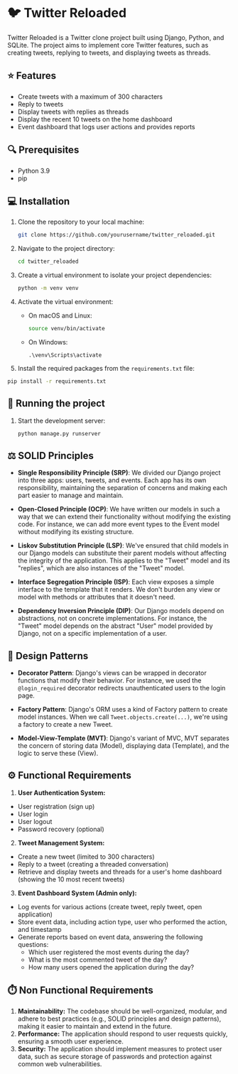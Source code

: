 # :bird: Twitter Reloaded

Twitter Reloaded is a Twitter clone project built using Django, Python, and SQLite. The project aims to implement core Twitter features, such as creating tweets, replying to tweets, and displaying tweets as threads.

## :star: Features

- Create tweets with a maximum of 300 characters
- Reply to tweets
- Display tweets with replies as threads
- Display the recent 10 tweets on the home dashboard
- Event dashboard that logs user actions and provides reports

## :mag: Prerequisites

- Python 3.9
- pip

## :computer: Installation

1. Clone the repository to your local machine:
    ```zsh
    git clone https://github.com/yourusername/twitter_reloaded.git
    ```
2. Navigate to the project directory:
    ```zsh
    cd twitter_reloaded
    ```
3. Create a virtual environment to isolate your project dependencies:
    ```zsh
    python -m venv venv
    ```
4. Activate the virtual environment:

   - On macOS and Linux:

     ``` zsh
     source venv/bin/activate
     ```

   - On Windows:

     ```
     .\venv\Scripts\activate
     ```
5. Install the required packages from the `requirements.txt` file:
  ``` zsh
  pip install -r requirements.txt
  ```


## :rocket: Running the project

1. Start the development server:
    ``` zsh
    python manage.py runserver
    ```
## :balance_scale: SOLID Principles
- **Single Responsibility Principle (SRP)**: We divided our Django project into three apps: users, tweets, and events. Each app has its own responsibility, maintaining the separation of concerns and making each part easier to manage and maintain.

- **Open-Closed Principle (OCP)**: We have written our models in such a way that we can extend their functionality without modifying the existing code. For instance, we can add more event types to the Event model without modifying its existing structure.

- **Liskov Substitution Principle (LSP)**: We've ensured that child models in our Django models can substitute their parent models without affecting the integrity of the application. This applies to the "Tweet" model and its "replies", which are also instances of the "Tweet" model.

- **Interface Segregation Principle (ISP)**: Each view exposes a simple interface to the template that it renders. We don't burden any view or model with methods or attributes that it doesn't need.

- **Dependency Inversion Principle (DIP)**: Our Django models depend on abstractions, not on concrete implementations. For instance, the "Tweet" model depends on the abstract "User" model provided by Django, not on a specific implementation of a user.

## :art: Design Patterns
- **Decorator Pattern**: Django's views can be wrapped in decorator functions that modify their behavior. For instance, we used the `@login_required` decorator redirects unauthenticated users to the login page.

- **Factory Pattern**: Django's ORM uses a kind of Factory pattern to create model instances. When we call `Tweet.objects.create(...)`, we're using a factory to create a new Tweet.

- **Model-View-Template (MVT)**: Django's variant of MVC, MVT separates the concern of storing data (Model), displaying data (Template), and the logic to serve these (View).

## :gear: Functional Requirements
1. **User Authentication System:**
- User registration (sign up)
- User login
- User logout
- Password recovery (optional)
2. **Tweet Management System:**
- Create a new tweet (limited to 300 characters)
- Reply to a tweet (creating a threaded conversation)
- Retrieve and display tweets and threads for a user's home dashboard (showing the 10 most recent tweets)
3. **Event Dashboard System (Admin only):**
- Log events for various actions (create tweet, reply tweet, open application)
- Store event data, including action type, user who performed the action, and timestamp
- Generate reports based on event data, answering the following questions:
    - Which user registered the most events during the day?
    - What is the most commented tweet of the day?
    - How many users opened the application during the day?

## :stopwatch: Non Functional Requirements
1. **Maintainability:** The codebase should be well-organized, modular, and adhere to best practices (e.g., SOLID principles and design patterns), making it easier to maintain and extend in the future.
2. **Performance:** The application should respond to user requests quickly, ensuring a smooth user experience.
3. **Security:** The application should implement measures to protect user data, such as secure storage of passwords and protection against common web vulnerabilities.
